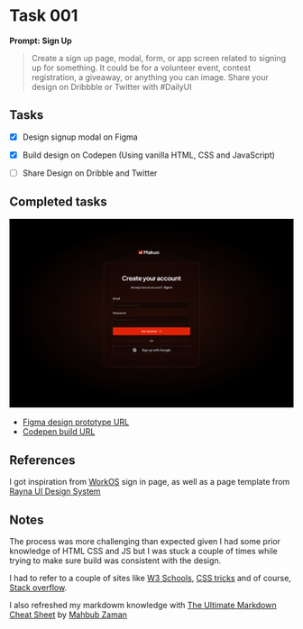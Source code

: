 # Task 001



**Prompt: Sign Up**

>Create a sign up page, modal, form, or app screen related to signing up for something. It could be for a volunteer event, contest registration, a giveaway, or anything you can image.
>Share your design on Dribbble or Twitter with #DailyUI


## Tasks
- [x]  Design signup modal on Figma
- [x]  Build design on Codepen (Using vanilla HTML, CSS and JavaScript)
- [ ]  Share Design on Dribble and Twitter


## Completed tasks
![An image of a signup page designed as part of a UI design and code challenge](https://github.com/Dum3bi/100-day-UI-design-and-code-challenge/blob/main/images/001_Sign_up.png?raw=true)

- [Figma design prototype URL](https://www.figma.com/proto/7QRpWdER7fWJe4tI8eOejn/100-Days-UI-challenge?page-id=0%3A1&type=design&node-id=1-13&viewport=904%2C688%2C0.41&t=DSkR709YBUIM69s8-1&scaling=min-zoom&starting-point-node-id=1%3A13&mode=design)
- [Codepen build URL](https://codepen.io/dum3bi/full/abxQRKE)



## References

I got inspiration from [WorkOS](https://dashboard.workos.com/signin) sign in page, as well as a page template from [Rayna UI Design System](https://www.raynaui.com/)


## Notes

The process was more challenging than expected given I had some prior knowledge of HTML CSS and JS but I was stuck a couple of times while trying to make sure build was consistent with the design.

I had to refer to a couple of sites like [W3 Schools](https://www.w3schools.com/), [CSS tricks](https://css-tricks.com/) and of course, [Stack overflow](https://stackoverflow.com).

I also refreshed my markdowm knowledge with [The Ultimate Markdown Cheat Sheet](https://github.com/lifeparticle/Markdown-Cheatsheet) by [Mahbub Zaman](https://github.com/lifeparticle)
